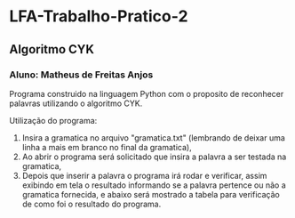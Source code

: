 # LFA-Trabalho-Pratico-2

## Algoritmo CYK

### Aluno: Matheus de Freitas Anjos

Programa construido na linguagem Python com o proposito de reconhecer palavras utilizando o algoritmo CYK.

Utilização do programa:

1. Insira a gramatica no arquivo "gramatica.txt" (lembrando de deixar uma linha a mais em branco no final da gramatica),
2. Ao abrir o programa será solicitado que insira a palavra a ser testada na gramatica,
3. Depois que inserir a palavra o programa irá rodar e verificar, assim exibindo em tela o resultado informando se a palavra pertence ou não a gramatica fornecida, e abaixo será mostrado a tabela para verificação de como foi o resultado do programa.